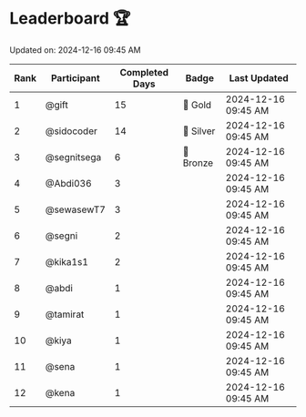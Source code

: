 # Leaderboard 🏆

Updated on: 2024-12-16 09:45 AM

| Rank | Participant       | Completed Days | Badge      | Last Updated         |
|------|-------------------|----------------|------------|----------------------|
| 1    | @gift             | 15             | 🏅 Gold     | 2024-12-16 09:45 AM |
| 2    | @sidocoder        | 14             | 🥈 Silver   | 2024-12-16 09:45 AM |
| 3    | @segnitsega       | 6              | 🥉 Bronze   | 2024-12-16 09:45 AM |
| 4    | @Abdi036          | 3              |            | 2024-12-16 09:45 AM |
| 5    | @sewasewT7        | 3              |            | 2024-12-16 09:45 AM |
| 6    | @segni            | 2              |            | 2024-12-16 09:45 AM |
| 7    | @kika1s1          | 2              |            | 2024-12-16 09:45 AM |
| 8    | @abdi             | 1              |            | 2024-12-16 09:45 AM |
| 9    | @tamirat          | 1              |            | 2024-12-16 09:45 AM |
| 10   | @kiya             | 1              |            | 2024-12-16 09:45 AM |
| 11   | @sena             | 1              |            | 2024-12-16 09:45 AM |
| 12   | @kena             | 1              |            | 2024-12-16 09:45 AM |
